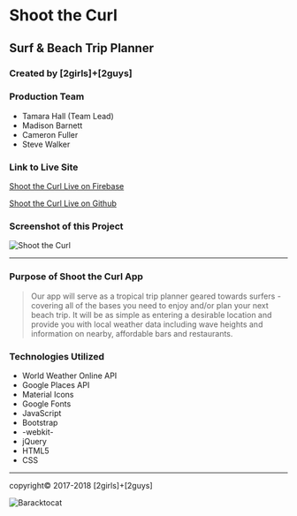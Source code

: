 # Shoot the Curl

## Surf & Beach Trip Planner

### Created by [2girls]+[2guys]

### Production Team

* Tamara Hall (Team Lead)
* Madison Barnett
* Cameron Fuller
* Steve Walker

### Link to Live Site

[Shoot the Curl Live on Firebase](https://shootthecurl-d25cc.firebaseapp.com/ "Shoot the Curl")

[Shoot the Curl Live on Github](https://highlyne.github.io/2guys-2girls/public/index.html "Shoot the Curl")

### Screenshot of this Project

![Shoot the Curl](https://raw.github.com/Highlyne/2guys-2girls/master/screenshot/screenshot.png "Shoot the Curl")

---

### Purpose of Shoot the Curl App

>Our app will serve as a tropical trip planner geared towards surfers - covering all of the bases you need to enjoy and/or plan your next beach trip. It will be as simple as entering a desirable location and provide you with local weather data including wave heights and information on nearby, affordable bars and restaurants.

### Technologies Utilized

* World Weather Online API
* Google Places API
* Material Icons
* Google Fonts
* JavaScript
* Bootstrap
* -webkit-
* jQuery
* HTML5
* CSS

---

copyright© 2017-2018 [2girls]+[2guys]

![Baracktocat](https://octodex.github.com/images/baracktocat.jpg)